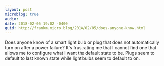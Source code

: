 ```yaml
---
layout: post
microblog: true
audio: 
date: 2018-02-05 19:02 -0400
guid: http://frankm.micro.blog/2018/02/05/does-anyone-know.html
---
```

Does anyone know of a smart light bulb or plug that does not automatically turn on after a power failure? It's frustrating me that I cannot find one that allows me to configure what I want the default state to be. Plugs seem to default to last known state while light bulbs seem to default to on. 
